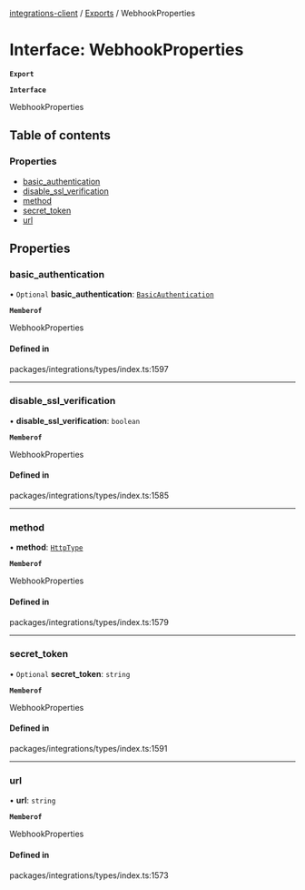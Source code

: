[integrations-client](../README.md) / [Exports](../modules.md) / WebhookProperties

# Interface: WebhookProperties

**`Export`**

**`Interface`**

WebhookProperties

## Table of contents

### Properties

- [basic\_authentication](WebhookProperties.md#basic_authentication)
- [disable\_ssl\_verification](WebhookProperties.md#disable_ssl_verification)
- [method](WebhookProperties.md#method)
- [secret\_token](WebhookProperties.md#secret_token)
- [url](WebhookProperties.md#url)

## Properties

### basic\_authentication

• `Optional` **basic\_authentication**: [`BasicAuthentication`](BasicAuthentication.md)

**`Memberof`**

WebhookProperties

#### Defined in

packages/integrations/types/index.ts:1597

___

### disable\_ssl\_verification

• **disable\_ssl\_verification**: `boolean`

**`Memberof`**

WebhookProperties

#### Defined in

packages/integrations/types/index.ts:1585

___

### method

• **method**: [`HttpType`](../enums/HttpType.md)

**`Memberof`**

WebhookProperties

#### Defined in

packages/integrations/types/index.ts:1579

___

### secret\_token

• `Optional` **secret\_token**: `string`

**`Memberof`**

WebhookProperties

#### Defined in

packages/integrations/types/index.ts:1591

___

### url

• **url**: `string`

**`Memberof`**

WebhookProperties

#### Defined in

packages/integrations/types/index.ts:1573
